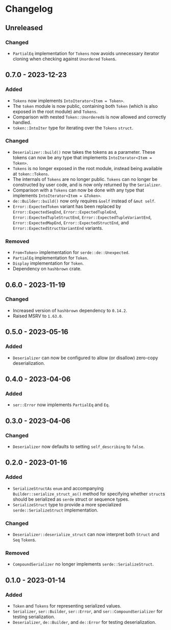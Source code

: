 # Changelog

## Unreleased
### Changed
- `PartialEq` implementation for `Tokens` now avoids unnecessary iterator cloning when checking against `Unordered` `Token`s.

## 0.7.0 - 2023-12-23
### Added
- `Tokens` now implements `IntoIterator<Item = Token>`.
- The `token` module is now public, containing both `Token` (which is also exposed in the root module) and `Tokens`.
- Comparison with nested `Token::Unordered`s is now allowed and correctly handled.
- `token::IntoIter` type for iterating over the `Tokens` `struct`.
### Changed
- `Deserializer::build()` now takes the tokens as a parameter. These tokens can now be any type that implements `IntoIterator<Item = Token>`.
- `Tokens` is no longer exposed in the root module, instead being available at `token::Tokens`.
- The internals of `Tokens` are no longer public. `Tokens` can no longer be constructed by user code, and is now only returned by the `Serializer`.
- Comparison with a `Tokens` can now be done with any type that implements `IntoIterator<Item = &Token>`.
- `de::Builder::build()` now only requires `&self` instead of `&mut self`.
- `Error::ExpectedToken` variant has been replaced by `Error::ExpectedSeqEnd`, `Error::ExpectedTupleEnd`, `Error::ExpectedTupleStructEnd`, `Error::ExpectedTupleVariantEnd`, `Error::ExpectedMapEnd`, `Error::ExpectedStructEnd`, and `Error::ExpectedStructVariantEnd` variants.
### Removed
- `From<Token>` implementation for `serde::de::Unexpected`.
- `PartialEq` implementation for `Token`.
- `Display` implementation for `Token`.
- Dependency on `hashbrown` crate.

## 0.6.0 - 2023-11-19
### Changed
- Increased version of `hashbrown` dependency to `0.14.2`.
- Raised MSRV to `1.63.0`.

## 0.5.0 - 2023-05-16
### Added
- `Deserializer` can now be configured to allow (or disallow) zero-copy deserialization.

## 0.4.0 - 2023-04-06
### Added
- `ser::Error` now implements `PartialEq` and `Eq`.

## 0.3.0 - 2023-04-06
### Changed
- `Deserializer` now defaults to setting `self_describing` to `false`.

## 0.2.0 - 2023-01-16
### Added
- `SerializeStructAs` `enum` and accompanying `Builder::serialize_struct_as()` method for specifying whether `struct`s should be serialized as `serde` struct or sequence types.
- `SerializeStruct` type to provide a more specialized `serde::SerializeStruct` implementation.
### Changed
- `Deserializer::deserialize_struct` can now interpret both `Struct` and `Seq` `Token`s.
### Removed
- `CompoundSerializer` no longer implements `serde::SerializeStruct`.


## 0.1.0 - 2023-01-14
### Added
- `Token` and `Tokens` for representing serialized values.
- `Serializer`, `ser::Builder`, `ser::Error`, and `ser::CompoundSerializer` for testing serialization.
- `Deserializer`, `de::Builder`, and `de::Error` for testing deserialization.
